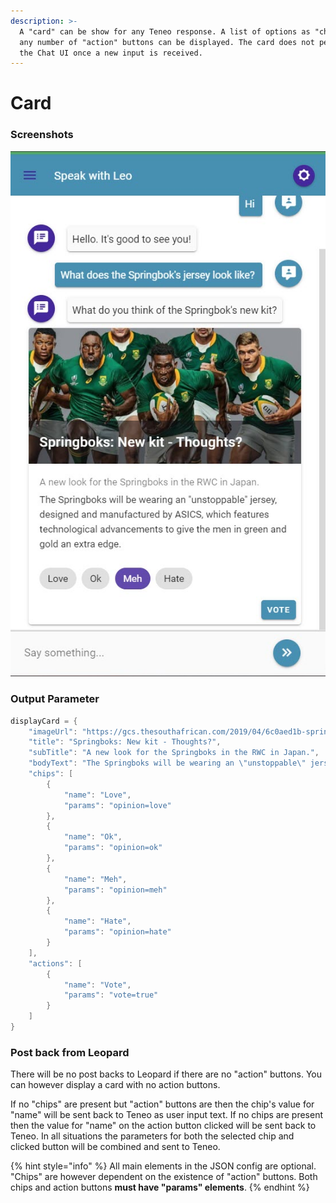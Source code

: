 ```yaml
---
description: >-
  A "card" can be show for any Teneo response. A list of options as "chips" and
  any number of "action" buttons can be displayed. The card does not persist in
  the Chat UI once a new input is received.
---
```


# Card

### Screenshots

![Example of a card with all the options present](../../.gitbook/assets/card.jpg)

### Output Parameter

```groovy
displayCard = {
    "imageUrl": "https://gcs.thesouthafrican.com/2019/04/6c0aed1b-springboks-kit-750x536.jpg",
    "title": "Springboks: New kit - Thoughts?",
    "subTitle": "A new look for the Springboks in the RWC in Japan.",
    "bodyText": "The Springboks will be wearing an \"unstoppable\" jersey, designed and manufactured by ASICS, which features technological advancements to give the men in green and gold an extra edge.",
    "chips": [
        {
            "name": "Love",
            "params": "opinion=love"
        },
        {
            "name": "Ok",
            "params": "opinion=ok"
        },
        {
            "name": "Meh",
            "params": "opinion=meh"
        },
        {
            "name": "Hate",
            "params": "opinion=hate"
        }
    ],
    "actions": [
        {
            "name": "Vote",
            "params": "vote=true"
        }
    ]
}
```

### Post back from Leopard

There will be no post backs to Leopard if there are no "action" buttons.  You can however display a card with no action buttons.  
  
If no "chips" are present but "action" buttons are then the chip's value for "name" will be sent back to Teneo as user input text. If no chips are present then the value for "name" on the action button clicked will be sent back to Teneo. In all situations the parameters for both the selected chip and clicked button will be combined and sent to Teneo.  

{% hint style="info" %}
All main elements in the JSON config are optional. "Chips" are however dependent on the existence of "action" buttons. Both chips and action buttons **must have "params" elements**. 
{% endhint %}

